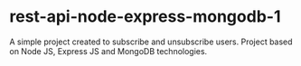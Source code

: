 # rest-api-node-express-mongodb-1
A simple project created to subscribe and unsubscribe users. Project based on Node JS, Express JS and MongoDB technologies.
